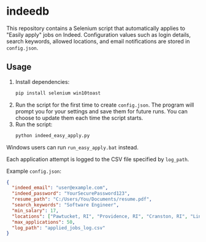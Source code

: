 # indeedb

This repository contains a Selenium script that automatically applies to
"Easily apply" jobs on Indeed. Configuration values such as login details,
search keywords, allowed locations, and email notifications are stored in
`config.json`.

## Usage
1. Install dependencies:
   ```bash
   pip install selenium win10toast
   ```
2. Run the script for the first time to create `config.json`. The program will
   prompt you for your settings and save them for future runs. You can choose to
   update them each time the script starts.
3. Run the script:
   ```bash
   python indeed_easy_apply.py
   ```
  Windows users can run `run_easy_apply.bat` instead.

Each application attempt is logged to the CSV file specified by `log_path`.

Example `config.json`:
```json
{
  "indeed_email": "user@example.com",
  "indeed_password": "YourSecurePassword123",
  "resume_path": "C:/Users/You/Documents/resume.pdf",
  "search_keywords": "Software Engineer",
  "min_salary": 17,
  "locations": ["Pawtucket, RI", "Providence, RI", "Cranston, RI", "Lincoln, RI"],
  "max_applications": 50,
  "log_path": "applied_jobs_log.csv"
}
```
